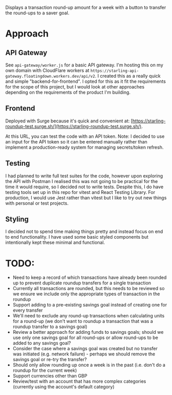 Displays a transaction round-up amount for a week with a button to transfer the round-ups to a saver goal.

# Approach

## API Gateway
See `api-gateway/worker.js` for a basic API gateway. I'm hosting this on my own domain with CloudFlare workers at `https://starling-api-gateway.floatingdown.workers.dev/api/v2`. I created this as a really quick and simple "backend-for-frontend". I opted for this as it fit the requirements for the scope of this project, but I would look at other approaches depending on the requirements of the product I'm building.

## Frontend
Deployed with Surge because it's quick and convenient at: [https://starling-roundup-test.surge.sh/](https://starling-roundup-test.surge.sh/).

At this URL, you can test the code with an API token. Note: I decided to use an input for the API token so it can be entered manually rather than implement a production-ready system for managing secrets/token refresh.

## Testing
I had planned to write full test suites for the code, however upon exploring the API with Postman I realised this was not going to be practical for the time it would require, so I decided not to write tests. Despite this, I do have testing tools set up in this repo for vitest and React Testing Library. For production, I would use Jest rather than vitest but I like to try out new things with personal or test projects.

## Styling
I decided not to spend time making things pretty and instead focus on end to end functionality. I have used some basic styled components but intentionally kept these minimal and functional.

# TODO:
- Need to keep a record of which transactions have already been rounded up to prevent duplicate roundup transfers for a single transaction
- Currently all transactions are rounded, but this needs to be reviewed so we ensure we include only the appropriate types of transaction in the roundup
- Support adding to a pre-existing savings goal instead of creating one for every transfer
- We'll need to exclude any round-up transactions when calculating units for a round-up (we don't want to roundup a transaction that was a roundup transfer to a savings goal)
- Review a better approach for adding funds to savings goals; should we use only one savings goal for all round-ups or allow round-ups to be added to any savings goal?
- Consider the case where a savings goal was created but no transfer was initiated (e.g. network failure) - perhaps we should remove the savings goal or re-try the transfer?
- Should only allow rounding up once a week is in the past (i.e. don't do a roundup for the current week)
- Support currencies other than GBP
- Review/test with an account that has more complex categories (currently using the account's default category)